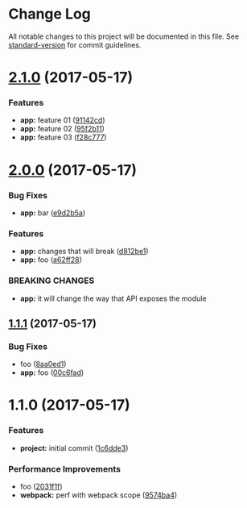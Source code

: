 # Change Log

All notable changes to this project will be documented in this file. See [standard-version](https://github.com/conventional-changelog/standard-version) for commit guidelines.

<a name="2.1.0"></a>
# [2.1.0](https://github.com/gabrielrtakeda/testing-commit-convention/compare/v2.0.0...v2.1.0) (2017-05-17)


### Features

* **app:** feature 01 ([91142cd](https://github.com/gabrielrtakeda/testing-commit-convention/commit/91142cd))
* **app:** feature 02 ([95f2b11](https://github.com/gabrielrtakeda/testing-commit-convention/commit/95f2b11))
* **app:** feature 03 ([f28c777](https://github.com/gabrielrtakeda/testing-commit-convention/commit/f28c777))



<a name="2.0.0"></a>
# [2.0.0](https://github.com/gabrielrtakeda/testing-commit-convention/compare/v1.1.1...v2.0.0) (2017-05-17)


### Bug Fixes

* **app:** bar ([e9d2b5a](https://github.com/gabrielrtakeda/testing-commit-convention/commit/e9d2b5a))


### Features

* **app:** changes that will break ([d812be1](https://github.com/gabrielrtakeda/testing-commit-convention/commit/d812be1))
* **app:** foo ([a62ff28](https://github.com/gabrielrtakeda/testing-commit-convention/commit/a62ff28))


### BREAKING CHANGES

* **app:** it will change the way that API exposes the module



<a name="1.1.1"></a>
## [1.1.1](https://github.com/gabrielrtakeda/testing-commit-convention/compare/v1.1.0...v1.1.1) (2017-05-17)


### Bug Fixes

* foo ([8aa0ed1](https://github.com/gabrielrtakeda/testing-commit-convention/commit/8aa0ed1))
* **app:** foo ([00c6fad](https://github.com/gabrielrtakeda/testing-commit-convention/commit/00c6fad))



<a name="1.1.0"></a>
# 1.1.0 (2017-05-17)


### Features

* **project:** initial commit ([1c6dde3](https://github.com/gabrielrtakeda/testing-commit-convention/commit/1c6dde3))


### Performance Improvements

* foo ([2031f1f](https://github.com/gabrielrtakeda/testing-commit-convention/commit/2031f1f))
* **webpack:** perf with webpack scope ([9574ba4](https://github.com/gabrielrtakeda/testing-commit-convention/commit/9574ba4))
